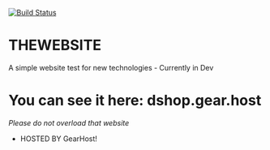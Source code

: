 [![Build Status](https://travis-ci.org/007Cat24/WeatherStation.svg?branch=master)](https://travis-ci.org/007Cat24/WeatherStation)
# THEWEBSITE
A simple website test for new technologies - Currently in Dev
# You can see it here: dshop.gear.host
   *Please do not overload that website*
   - HOSTED BY GearHost!
